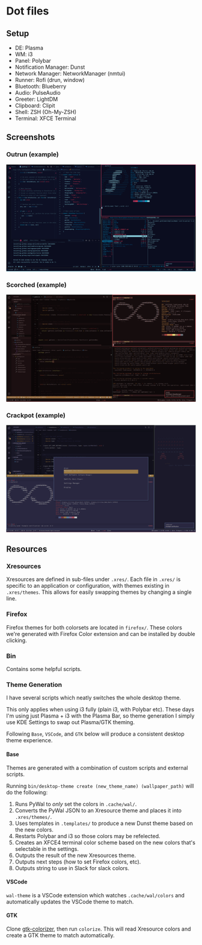 # Dot files

## Setup

+ DE: Plasma
+ WM: i3
+ Panel: Polybar
+ Notification Manager: Dunst
+ Network Manager: NetworkManager (nmtui)
+ Runner: Rofi (drun, window)
+ Bluetooth: Blueberry
+ Audio: PulseAudio
+ Greeter: LightDM
+ Clipboard: Clipit
+ Shell: ZSH (Oh-My-ZSH)
+ Terminal: XFCE Terminal

## Screenshots

### Outrun (example)

![Neofetch](/screenshot3.png?raw=true)

### Scorched (example)

![Neofetch](/screenshot.png?raw=true)

### Crackpot (example)

![Neofetch](/screenshot2.png?raw=true)

## Resources

### Xresources

Xresources are defined in sub-files under `.xres/`. Each file in `.xres/` is specific to an application or configuration, with themes existing in `.xres/themes`. This allows for easily swapping themes by changing a single line.

### Firefox

Firefox themes for both colorsets are located in `firefox/`. These colors we're generated with Firefox Color extension and can be installed by double clicking.

### Bin

Contains some helpful scripts.

### Theme Generation

I have several scripts which neatly switches the whole desktop theme.

This only applies when using i3 fully (plain i3, with Polybar etc). These days I'm using just Plasma + i3 with the Plasma Bar, so theme generation I simply use KDE Settings to swap out Plasma/GTK theming.

Following `Base`, `VSCode`, and `GTK` below will produce a consistent desktop theme experience.

#### Base

Themes are generated with a combination of custom scripts and external scripts.

Running `bin/desktop-theme create (new_theme_name) (wallpaper_path)` will do the following:

1. Runs PyWal to *only* set the colors in `.cache/wal/`.
2. Converts the PyWal JSON to an Xresource theme and places it into `.xres/themes/`.
3. Uses templates in `.templates/` to produce a new Dunst theme based on the new colors.
4. Restarts Polybar and i3 so those colors may be refelected.
5. Creates an XFCE4 terminal color scheme based on the new colors that's selectable in the settings.
6. Outputs the result of the new Xresources theme.
7. Outputs next steps (how to set Firefox colors, etc).
8. Outputs string to use in Slack for slack colors.

#### VSCode

`wal-theme` is a VSCode extension which watches `.cache/wal/colors` and automatically updates the VSCode theme to match.

#### GTK

Clone [gtk-colorizer](https://github.com/ohmybrew/gtk-colorizer), then run `colorize`. This will read Xresource colors and create a GTK theme to match automatically.

